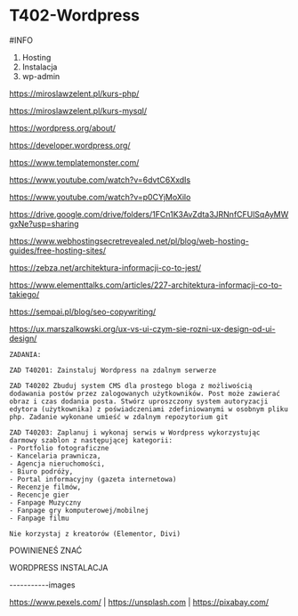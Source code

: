 # T402-Wordpress

#INFO

1. Hosting
2. Instalacja
3. wp-admin

https://miroslawzelent.pl/kurs-php/

https://miroslawzelent.pl/kurs-mysql/

https://wordpress.org/about/

https://developer.wordpress.org/

https://www.templatemonster.com/

https://www.youtube.com/watch?v=6dvtC6XxdIs

https://www.youtube.com/watch?v=p0CYjMoXilo

https://drive.google.com/drive/folders/1FCn1K3AvZdta3JRNnfCFUlSqAyMWgxNe?usp=sharing

https://www.webhostingsecretrevealed.net/pl/blog/web-hosting-guides/free-hosting-sites/

https://zebza.net/architektura-informacji-co-to-jest/

https://www.elementtalks.com/articles/227-architektura-informacji-co-to-takiego/

https://sempai.pl/blog/seo-copywriting/

https://ux.marszalkowski.org/ux-vs-ui-czym-sie-rozni-ux-design-od-ui-design/

```
ZADANIA:

ZAD T40201: Zainstaluj Wordpress na zdalnym serwerze

ZAD T40202 Zbuduj system CMS dla prostego bloga z możliwością dodawania postów przez zalogowanych użytkowników. Post może zawierać obraz i czas dodania posta. Stwórz uproszczony system autoryzacji edytora (użytkownika) z poświadczeniami zdefiniowanymi w osobnym pliku php. Zadanie wykonane umieść w zdalnym repozytorium git

ZAD T40203: Zaplanuj i wykonaj serwis w Wordpress wykorzystując darmowy szablon z następującej kategorii:
- Portfolio fotograficzne
- Kancelaria prawnicza,
- Agencja nieruchomości,
- Biuro podróży,
- Portal informacyjny (gazeta internetowa)
- Recenzje filmów,
- Recencje gier
- Fanpage Muzyczny
- Fanpage gry komputerowej/mobilnej
- Fanpage filmu

Nie korzystaj z kreatorów (Elementor, Divi)

```
POWINIENEŚ ZNAĆ

WORDPRESS INSTALACJA

-----------images

https://www.pexels.com/ | https://unsplash.com | https://pixabay.com/
